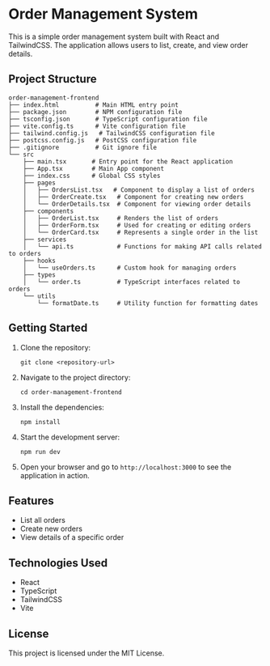 # Order Management System

This is a simple order management system built with React and TailwindCSS. The application allows users to list, create, and view order details.

## Project Structure

```
order-management-frontend
├── index.html          # Main HTML entry point
├── package.json        # NPM configuration file
├── tsconfig.json       # TypeScript configuration file
├── vite.config.ts      # Vite configuration file
├── tailwind.config.js   # TailwindCSS configuration file
├── postcss.config.js   # PostCSS configuration file
├── .gitignore          # Git ignore file
└── src
    ├── main.tsx       # Entry point for the React application
    ├── App.tsx        # Main App component
    ├── index.css      # Global CSS styles
    ├── pages
    │   ├── OrdersList.tsx   # Component to display a list of orders
    │   ├── OrderCreate.tsx   # Component for creating new orders
    │   └── OrderDetails.tsx  # Component for viewing order details
    ├── components
    │   ├── OrderList.tsx     # Renders the list of orders
    │   ├── OrderForm.tsx     # Used for creating or editing orders
    │   └── OrderCard.tsx     # Represents a single order in the list
    ├── services
    │   └── api.ts            # Functions for making API calls related to orders
    ├── hooks
    │   └── useOrders.ts      # Custom hook for managing orders
    ├── types
    │   └── order.ts          # TypeScript interfaces related to orders
    └── utils
        └── formatDate.ts     # Utility function for formatting dates
```

## Getting Started

1. Clone the repository:
   ```
   git clone <repository-url>
   ```

2. Navigate to the project directory:
   ```
   cd order-management-frontend
   ```

3. Install the dependencies:
   ```
   npm install
   ```

4. Start the development server:
   ```
   npm run dev
   ```

5. Open your browser and go to `http://localhost:3000` to see the application in action.

## Features

- List all orders
- Create new orders
- View details of a specific order

## Technologies Used

- React
- TypeScript
- TailwindCSS
- Vite

## License

This project is licensed under the MIT License.